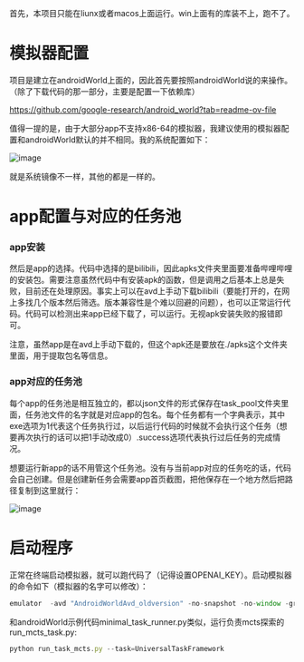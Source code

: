 首先，本项目只能在liunx或者macos上面运行。win上面有的库装不上，跑不了。

# 模拟器配置

项目是建立在androidWorld上面的，因此首先要按照androidWorld说的来操作。（除了下载代码的那一部分，主要是配置一下依赖库）

https://github.com/google-research/android_world?tab=readme-ov-file

值得一提的是，由于大部分app不支持x86-64的模拟器，我建议使用的模拟器配置和androidWorld默认的并不相同。我的系统配置如下：

![image](https://github.com/user-attachments/assets/53ae0932-7e69-4af8-92d1-b420e6eaca8f)

就是系统镜像不一样，其他的都是一样的。

# app配置与对应的任务池

### app安装

然后是app的选择。代码中选择的是bilibili，因此apks文件夹里面要准备哔哩哔哩的安装包。需要注意虽然代码中有安装apk的函数，但是调用之后基本上总是失败，目前还在处理原因。事实上可以在avd上手动下载bilibili（要能打开的，在网上多找几个版本然后筛选。版本兼容性是个难以回避的问题），也可以正常运行代码。代码可以检测出来app已经下载了，可以运行。无视apk安装失败的报错即可。

注意，虽然app是在avd上手动下载的，但这个apk还是要放在./apks这个文件夹里面，用于提取包名等信息。

### app对应的任务池

每个app的任务池是相互独立的，都以json文件的形式保存在task_pool文件夹里面，任务池文件的名字就是对应app的包名。每个任务都有一个字典表示，其中exe选项为1代表这个任务执行过，以后运行代码的时候就不会执行这个任务（想要再次执行的话可以把1手动改成0）.success选项代表执行过后任务的完成情况。

想要运行新app的话不用管这个任务池。没有与当前app对应的任务吃的话，代码会自己创建。但是创建新任务会需要app首页截图，把他保存在一个地方然后把路径复制到这里就行：

![image](https://github.com/user-attachments/assets/4da38e08-805e-43fe-a0e2-08e5ff2b935b)

# 启动程序

正常在终端启动模拟器，就可以跑代码了（记得设置OPENAI_KEY）。启动模拟器的命令如下（模拟器的名字可以修改）：

```jsx
emulator  -avd "AndroidWorldAvd_oldversion" -no-snapshot -no-window -grpc 8554
```

和androidWorld示例代码minimal_task_runner.py类似，运行负责mcts探索的run_mcts_task.py:

```jsx
python run_task_mcts.py --task=UniversalTaskFramework
```
